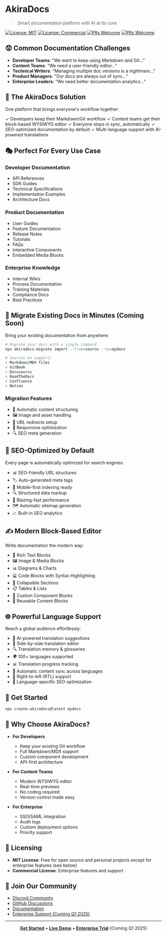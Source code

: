 # AkiraDocs
> Smart documentation platform with AI at its core

[![License: MIT](https://img.shields.io/badge/License-MIT-yellow.svg)](https://opensource.org/licenses/MIT)
[![License: Commercial](https://img.shields.io/badge/License-Commercial-blue.svg)](https://example.com/commercial)
[![PRs Welcome](https://img.shields.io/badge/PRs-welcome-brightgreen.svg)](https://makeapullrequest.com)
[![PRs Welcome](https://img.shields.io/badge/Demo-Live-color.svg)](https://demo.akiradocs.ai)

## 😟 Common Documentation Challenges

- **Developer Teams**: "We want to keep using Markdown and Git..."
- **Content Teams**: "We need a user-friendly editor..."
- **Technical Writers**: "Managing multiple doc versions is a nightmare..."
- **Product Managers**: "Our docs are always out of sync..."
- **Enterprise Leaders**: "We need better documentation analytics..."

## 🎯 The AkiraDocs Solution

One platform that brings everyone's workflow together:

✓ Developers keep their Markdown/Git workflow
✓ Content teams get their block-based WYSIWYG editor
✓ Everyone stays in sync, automatically
✓ SEO-optimized documentation by default
✓ Multi-language support with AI-powered translations

## 🎭 Perfect For Every Use Case

### Developer Documentation
- API References
- SDK Guides
- Technical Specifications
- Implementation Examples
- Architecture Docs

### Product Documentation
- User Guides
- Feature Documentation
- Release Notes
- Tutorials
- FAQs
- Interactive Components
- Embedded Media Blocks

### Enterprise Knowledge
- Internal Wikis
- Process Documentation
- Training Materials
- Compliance Docs
- Best Practices

## 🚀 Migrate Existing Docs in Minutes (Coming Soon)

Bring your existing documentation from anywhere:

```bash
# Migrate your docs with a single command
npx akiradocs-migrate import --from=source --to=mydocs

# Sources we support:
✓ Markdown/MDX files
✓ GitBook
✓ Docusaurus
✓ ReadTheDocs
✓ Confluence
✓ Notion
```

### Migration Features
- 🔄 Automatic content structuring
- 🖼️ Image and asset handling
- 🔗 URL redirects setup
- 📱 Responsive optimization
- 🔍 SEO meta generation

## 🎯 SEO-Optimized by Default

Every page is automatically optimized for search engines:

- 📊 SEO-friendly URL structures
- 🏷️ Auto-generated meta tags
- 📱 Mobile-first indexing ready
- 🔍 Structured data markup
- 🚀 Blazing-fast performance
- 🗺️ Automatic sitemap generation
- 📈 Built-in SEO analytics

## ✍️ Modern Block-Based Editor

Write documentation the modern way:

- 📝 Rich Text Blocks
- 🖼️ Image & Media Blocks
- 📊 Diagrams & Charts
- 💻 Code Blocks with Syntax Highlighting
- 📑 Collapsible Sections
- 📋 Tables & Lists
- 🔲 Custom Component Blocks
- 🔄 Reusable Content Blocks

## 🌐 Powerful Language Support

Reach a global audience effortlessly:

- 🔄 AI-powered translation suggestions
- 📝 Side-by-side translation editor
- 🔍 Translation memory & glossaries
- 🌍 100+ languages supported
- 📊 Translation progress tracking
- 🔄 Automatic content sync across languages
- 📱 Right-to-left (RTL) support
- 🎯 Language-specific SEO optimization

## 🚀 Get Started

```bash
npx create-akiradocs@latest mydocs
```

## 💪 Why Choose AkiraDocs?

- **For Developers**
  - Keep your existing Git workflow
  - Full Markdown/MDX support
  - Custom component development
  - API-first architecture

- **For Content Teams**
  - Modern WYSIWYG editor
  - Real-time previews
  - No coding required
  - Version control made easy

- **For Enterprise**
  - SSO/SAML integration
  - Audit logs
  - Custom deployment options
  - Priority support

## 📄 Licensing

- **MIT License**: Free for open source and personal projects except for enterprise features (see below)
- **Commercial License**: Enterprise features and support

## 🤝 Join Our Community

- [Discord Community](https://discord.gg/zvYZukgeH2)
- [GitHub Discussions](https://github.com/akiradocs/discussions)
- [Documentation](https://docs.akiradocs.com)
- [Enterprise Support (Coming Q1 2025)](https://akiradocs.com/enterprise)

---
<div align="center">

**[Get Started](https://docs.akiradocs.ai/quickstart)** • 
**[Live Demo](https://demo.akiradocs.ai)** • 
**[Enterprise Trial](https://akiradocs.com/enterprise)** (Coming Q1 2025)

</div>
